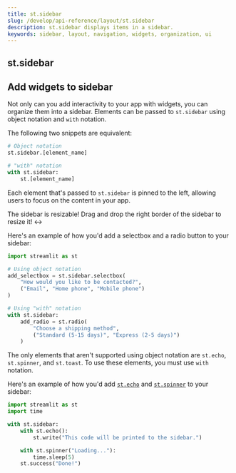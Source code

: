 ```yaml
---
title: st.sidebar
slug: /develop/api-reference/layout/st.sidebar
description: st.sidebar displays items in a sidebar.
keywords: sidebar, layout, navigation, widgets, organization, ui
---
```


## st.sidebar

## Add widgets to sidebar

Not only can you add interactivity to your app with widgets, you can organize them into a sidebar. Elements can be passed to `st.sidebar` using object notation and `with` notation.

The following two snippets are equivalent:

```python
# Object notation
st.sidebar.[element_name]
```

```python
# "with" notation
with st.sidebar:
    st.[element_name]
```

Each element that's passed to `st.sidebar` is pinned to the left, allowing users to focus on the content in your app.

<Tip>

The sidebar is resizable! Drag and drop the right border of the sidebar to resize it! ↔️

</Tip>

Here's an example of how you'd add a selectbox and a radio button to your sidebar:

```python
import streamlit as st

# Using object notation
add_selectbox = st.sidebar.selectbox(
    "How would you like to be contacted?",
    ("Email", "Home phone", "Mobile phone")
)

# Using "with" notation
with st.sidebar:
    add_radio = st.radio(
        "Choose a shipping method",
        ("Standard (5-15 days)", "Express (2-5 days)")
    )
```

<Important>

The only elements that aren't supported using object notation are `st.echo`, `st.spinner`, and `st.toast`. To use these elements, you must use `with` notation.

</Important>

Here's an example of how you'd add [`st.echo`](/develop/api-reference/text/st.echo) and [`st.spinner`](/develop/api-reference/status/st.spinner) to your sidebar:

```python
import streamlit as st
import time

with st.sidebar:
    with st.echo():
        st.write("This code will be printed to the sidebar.")

    with st.spinner("Loading..."):
        time.sleep(5)
    st.success("Done!")
```
